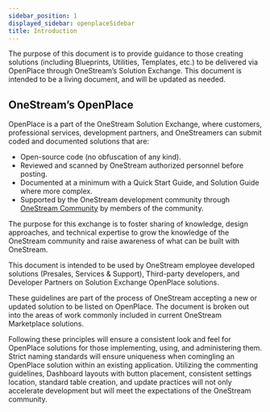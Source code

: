 ```yaml
---
sidebar_position: 1
displayed_sidebar: openplaceSidebar
title: Introduction
---
```


The purpose of this document is to provide guidance to those creating solutions (including Blueprints, Utilities, Templates, etc.) to be delivered via OpenPlace through OneStream’s Solution Exchange. This document is intended to be a living document, and will be updated as needed.

## OneStream’s OpenPlace

OpenPlace is a part of the OneStream Solution Exchange, where customers, professional services, development partners, and OneStreamers can submit coded and documented solutions that are:

- Open-source code (no obfuscation of any kind).
- Reviewed and scanned by OneStream authorized personnel before posting.
- Documented at a minimum with a Quick Start Guide, and Solution Guide where more complex.
- Supported by the OneStream development community through [OneStream Community](https://community.onestreamsoftware.com/) by members of the community.

The purpose for this exchange is to foster sharing of knowledge, design approaches, and technical expertise to grow the knowledge of the OneStream community and raise awareness of what can be built with OneStream.

This document is intended to be used by OneStream employee developed solutions (Presales, Services & Support), Third-party developers, and Developer Partners on Solution Exchange OpenPlace solutions.

These guidelines are part of the process of OneStream accepting a new or updated solution to be listed on OpenPlace. The document is broken out into the areas of work commonly included in current OneStream Marketplace solutions.  

Following these principles will ensure a consistent look and feel for OpenPlace solutions for those implementing, using, and administering them. Strict naming standards will ensure uniqueness when comingling an OpenPlace solution within an existing application. Utilizing the commenting guidelines, Dashboard layouts with button placement, consistent settings location, standard table creation, and update practices will not only accelerate development but will meet the expectations of the OneStream community.
